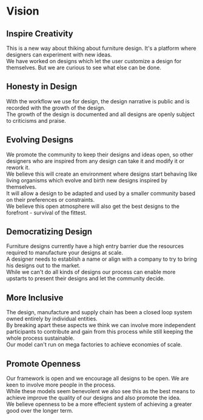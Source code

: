 # Vision

## Inspire Creativity
This is a new way about thiking about furniture design. It's a platform where designers can experiment with new ideas.  
We have worked on designs which let the user customize a design for themselves. But we are curious to see what else can be done.  

## Honesty in Design
With the workflow we use for design, the design narrative is public and is recorded with the growth of the design.  
The growth of the design is documented and all designs are openly subject to criticisms and praise.  

## Evolving Designs
We promote the community to keep their designs and ideas open, so other designers who are inspired from any design can take it and modify it or rework it.  
We believe this will create an environment where designs start behaving like living organisms which evolve and birth new designs inspired by themselves.   
It will allow a design to be adapted and used by a smaller community based on their preferences or constraints.  
We believe this open atmosphere will also get the best designs to the forefront - survival of the fittest.  

## Democratizing Design
Furniture designs currently have a high entry barrier due the resources required to manufacture your designs at scale.  
A designer needs to establish a name or align with a company to try to bring his designs out to the market.  
While we can't do all kinds of designs our process can enable more upstarts to present their designs and let the community decide.  

## More Inclusive
The design, manufacture and supply chain has been a closed loop system owned entirely by individual entities.  
By breaking apart these aspects we think we can involve more independent participants to contribute and gain from this process while still keeping the whole process sustainable.  
Our model can't run on mega factories to achieve economies of scale.  

## Promote Openness
Our framework is open and we encourage all designs to be open. We are keen to involve more people in the process.  
While these models seem benevolent we also see this as the best means to achieve improve the quality of our designs and also promote the idea.  
We believe openness to be a more effecient system of achieving a greater good over the longer term.  